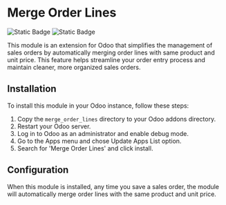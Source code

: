 # Merge Order Lines

![Static Badge](https://img.shields.io/badge/Status-In_Production-limegreen)
![Static Badge](https://img.shields.io/badge/Odoo-16.0-darkviolet)


This module is an extension for Odoo that simplifies the management of sales orders by automatically merging order lines with same product and unit price. This feature helps streamline your order entry process and maintain cleaner, more organized sales orders.

## Installation

To install this module in your Odoo instance, follow these steps:

1. Copy the `merge_order_lines` directory to your Odoo addons directory.
2. Restart your Odoo server.
3. Log in to Odoo as an administrator and enable debug mode.
4. Go to the Apps menu and chose Update Apps List option.
5. Search for 'Merge Order Lines' and click install.

## Configuration

When this module is installed, any time you save a sales order, the module will automatically merge order lines with the same product and unit price.